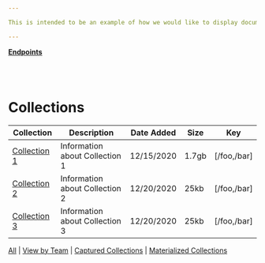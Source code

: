 ```yaml
---

This is intended to be an example of how we would like to display documentation using Estuary.  The "Collections" section is the first thing that users would see.

---
```

[**Endpoints**](https://github.com/estuary/docs/blob/dave_dev/examples/docs/Endpoints.md) 

<br><br>

# Collections



| Collection | Description | Date Added | Size | Key |
| ------ | ----------- | --------- |---| --- |
| [Collection 1](https://github.com/estuary/docs/blob/dave_dev/examples/docs/collection.md)   | Information about Collection 1 | 12/15/2020 | 1.7gb| [/foo,/bar] |
| [Collection 2](https://github.com/estuary/docs/blob/dave_dev/examples/docs/collection.md) | Information about Collection 2 | 12/20/2020 |25kb | [/foo,/bar] |
| [Collection 3](https://github.com/estuary/docs/blob/dave_dev/examples/docs/collection.md) | Information about Collection 3 | 12/20/2020 |25kb | [/foo,/bar] |

[All](filter) | [View by Team](filter) | [Captured Collections](filter) | [Materialized Collections](filter)
